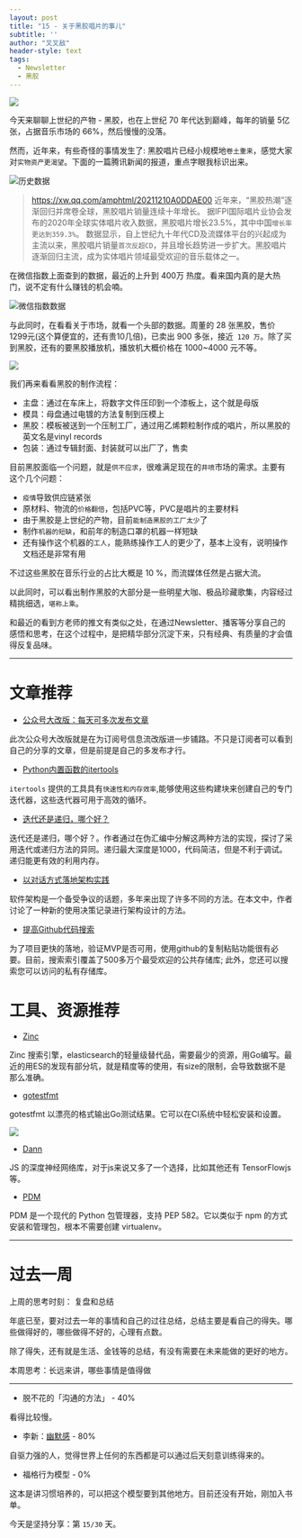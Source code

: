 ```yaml
---
layout: post
title: "15 - 关于黑胶唱片的事儿"
subtitle: ''
author: "叉叉敌"
header-style: text
tags:
  - Newsletter
  - 黑胶
---
```


![](https://gitee.com/chasays/mdPic/raw/master/uPic/FxFSiJ.jpg)

今天来聊聊上世纪的产物 - 黑胶，也在上世纪 70 年代达到巅峰，每年的销量 5亿张，占据音乐市场的 66%，然后慢慢的没落。

然而，近年来，有些奇怪的事情发生了: 黑胶唱片已经小规模地`卷土重来`，感觉大家对`实物资产更渴望`。下面的一篇腾讯新闻的报道，重点字眼我标识出来。

![历史数据](https://gitee.com/chasays/mdPic/raw/master/uPic/hAXRMR.png)

>https://xw.qq.com/amphtml/20211210A0DDAE00
>近年来，“黑胶热潮”逐渐回归并席卷全球，黑胶唱片销量连续十年增长。
>据IFPI国际唱片业协会发布的2020年全球实体唱片收入数据，黑胶唱片增长23.5%，其中中国`增长率更达到359.3%`。
>数据显示，自上世纪九十年代CD及流媒体平台的兴起成为主流以来，黑胶唱片销量`首次反超CD`，并且增长趋势进一步扩大。黑胶唱片逐渐回归主流，成为实体唱片领域最受欢迎的音乐载体之一。

在微信指数上面查到的数据，最近的上升到 400万 热度。看来国内真的是大热门，说不定有什么赚钱的机会喃。

![微信指数数据](https://gitee.com/chasays/mdPic/raw/master/uPic/aejmte.png)

与此同时，在看看关于市场，就看一个头部的数据。周董的 28 张黑胶，售价 1299元(这个算便宜的，还有贵10几倍)，已卖出 900 多张，接近` 120 万`。除了买到黑胶，还有的要黑胶播放机，播放机大概价格在 1000~4000 元不等。

![](https://gitee.com/chasays/mdPic/raw/master/uPic/uC0Smc.png)

我们再来看看黑胶的制作流程：
- 主盘：通过在车床上，将数字文件压印到一个漆板上，这个就是母版
- 模具：母盘通过电镀的方法复制到压模上
- 黑胶：模板被送到一个压制工厂，通过用乙烯颗粒制作成的唱片，所以黑胶的英文名是vinyl records
- 包装：通过专辑封面、封装就可以出厂了，售卖

目前黑胶面临一个问题，就是`供不应求`，很难满足现在的`井喷`市场的需求。主要有这个几个问题：
- `疫情`导致供应链紧张
- 原材料、物流的`价格翻倍`，包括PVC等，PVC是唱片的主要材料
- 由于黑胶是上世纪的产物，目前`能制造黑胶的工厂太少`了
- 制作`机器的短缺`，和前年的制造口罩的机器一样短缺
- 还有操作这个机器的`工人`，能熟练操作工人的更少了，基本上没有，说明操作文档还是非常有用

不过这些黑胶在音乐行业的占比大概是 10 %，而流媒体任然是占据大流。


以此同时，可以看出制作黑胶的大部分是一些明星大咖、极品珍藏歌集，内容经过精挑细选，`堪称上乘`。

和最近的看到方老师的推文有类似之处，在通过Newsletter、播客等分享自己的感悟和思考，在这个过程中，是把精华部分沉淀下来，只有经典、有质量的才会值得反复品味。


---

# 文章推荐


- [公众号大改版：每天可多次发布文章](https://www.36kr.com/p/1506804837306117)

此次公众号大改版就是在为订阅号信息流改版进一步铺路。不只是订阅者可以看到自己的分享的文章，但是前提是自己的多发布才行。


- [Python内置函数的itertools](https://www.blog.pythonlibrary.org/2021/12/07/a-tour-of-pythons-itertools-library/)

`itertools` 提供的工具具有`快速性和内存效率`,能够使用这些构建块来创建自己的专门迭代器，这些迭代器可用于高效的循环。

- [迭代还是递归，哪个好？](https://www.gimtec.io/articles/what-is-better-recursion-or-iteration/)

迭代还是递归，哪个好？。作者通过在伪汇编中分解这两种方法的实现，探讨了采用迭代或递归方法的异同。递归最大深度是1000，代码简洁，但是不利于调试。递归能更有效的利用内存。

- [以对话方式落地架构实践](https://martinfowler.com/articles/scaling-architecture-conversationally.html)

软件架构是一个备受争议的话题，多年来出现了许多不同的方法。在本文中，作者讨论了一种新的使用决策记录进行架构设计的方法。


- [提高Github代码搜索](https://github.blog/2021-12-08-improving-github-code-search/)


为了项目更快的落地，验证MVP是否可用，使用github的复制粘贴功能很有必要。目前，搜索索引覆盖了500多万个最受欢迎的公共存储库; 此外，您还可以搜索您可以访问的私有存储库。

# 工具、资源推荐

- [Zinc](https://github.com/prabhatsharma/zinc)

Zinc 搜索引擎，elasticsearch的轻量级替代品，需要最少的资源，用Go编写。最近的用ES的发现有部分坑，就是精度等的使用，有size的限制，会导致数据不是那么准确。

- [gotestfmt](https://github.com/haveyoudebuggedit/gotestfmt)

gotestfmt 以漂亮的格式输出Go测试结果。它可以在CI系统中轻松安装和设置。

![](https://gitee.com/chasays/mdPic/raw/master/uPic/Cehhs5.jpg)

- [Dann](https://github.com/matiasvlevi/Dann)

JS 的深度神经网络库，对于js来说又多了一个选择，比如其他还有 TensorFlowjs等。

- [PDM](https://github.com/pdm-project/pdm/)

PDM 是一个现代的 Python 包管理器，支持 PEP 582。它以类似于 npm 的方式安装和管理包，根本不需要创建 virtualenv。

---

# 过去一周

上周的思考时刻： 复盘和总结

年底已至，要对过去一年的事情和自己的过往总结，总结主要是看自己的得失。哪些做得好的，哪些做得不好的，心理有点数。

除了得失，还有就是生活、金钱等的总结，有没有需要在未来能做的更好的地方。



本周思考：长远来讲，哪些事情是值得做

---

- 脱不花的「沟通的方法」 - 40%

看得比较慢。


- 李新：[幽默感](https://read.douban.com/ebook/138344064/) - 80%

自驱力强的人，觉得世界上任何的东西都是可以通过后天刻意训练得来的。


- 福格行为模型 - 0%

这本是讲习惯培养的，可以把这个模型要到其他地方。目前还没有开始，刚加入书单。


今天是坚持分享：第 `15/30` 天。

